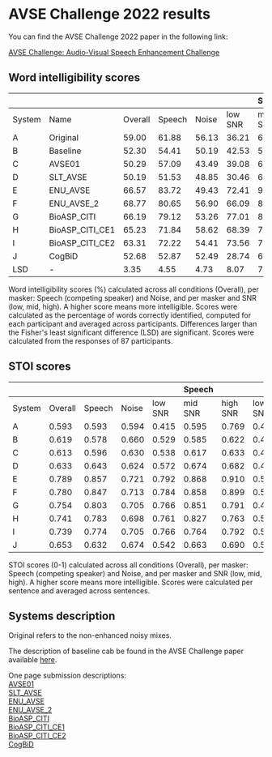 # AVSE Challenge 2022 results

You can find the AVSE Challenge 2022 paper in the following link:

[AVSE Challenge: Audio-Visual Speech Enhancement Challenge](https://www.research.ed.ac.uk/en/publications/avse-challenge-audio-visual-speech-enhancement-challenge)

## Word intelligibility scores

|          |                 |          |          |          |            | **Speech** |          |          | **Noise** |          |
|----------|-----------------|----------|----------|----------|------------|------------|----------|----------|-----------|----------|
| System   | Name            | Overall  | Speech   | Noise    | low SNR    | mid SNR    | high SNR | low SNR  | mid SNR   | high SNR |
| A        | Original        | 59.00    | 61.88    | 56.13    | 36.21      | 66.67      | 82.76    | 33.33    | 56.90     | 78.16    |
| B        | Baseline        | 52.30    | 54.41    | 50.19    | 42.53      | 58.62      | 62.07    | 29.31    | 51.15     | 70.11    |
| C        | AVSE01          | 50.29    | 57.09    | 43.49    | 39.08      | 65.52      | 66.67    | 22.41    | 44.25     | 63.79    |
| D        | SLT_AVSE        | 50.19    | 51.53    | 48.85    | 30.46      | 63.79      | 60.34    | 21.84    | 44.83     | 79.89    |
| E        | ENU_AVSE        | 66.57    | 83.72    | 49.43    | 72.41      | 90.80      | 87.93    | 24.71    | 52.87     | 70.69    |
| F        | ENU_AVSE_2      | 68.77    | 80.65    | 56.90    | 66.09      | 83.91      | 91.95    | 35.06    | 58.62     | 77.01    |
| G        | BioASP_CITI     | 66.19    | 79.12    | 53.26    | 77.01      | 86.78      | 73.56    | 27.01    | 52.87     | 79.89    |
| H        | BioASP_CITI_CE1 | 65.23    | 71.84    | 58.62    | 68.39      | 78.16      | 68.97    | 35.63    | 63.22     | 77.01    |
| I        | BioASP_CITI_CE2 | 63.31    | 72.22    | 54.41    | 73.56      | 70.69      | 72.41    | 29.89    | 60.92     | 72.41    |
| J        | CogBiD          | 52.68    | 52.87    | 52.49    | 28.74      | 65.52      | 64.37    | 27.01    | 56.9      | 73.56    |
| LSD      | -               | 3.35     | 4.55     | 4.73     | 8.07       | 7.35       | 7.43     | 8.02     | 7.77      | 7.39     |


Word intelligibility scores (\%) calculated across all conditions (Overall), per masker: Speech (competing speaker) and Noise, and per masker and SNR (low, mid, high). A higher score means more intelligible. Scores were calculated as the percentage of words correctly identified, computed for each participant and averaged across participants. Differences larger than the Fisher's least significant difference (LSD) are significant. Scores were calculated from the responses of 87 participants.


## STOI scores

|        |         |        |       |         |  Speech |          |         | Noise   |          |
|--------|---------|--------|-------|---------|---------|----------|---------|---------|----------|
| System | Overall | Speech | Noise | low SNR | mid SNR | high SNR | low SNR | mid SNR | high SNR |
| A      | 0.593   | 0.593  | 0.594 | 0.415   | 0.595   | 0.769    | 0.420   | 0.597   | 0.764    |
| B      | 0.619   | 0.578  | 0.660 | 0.529   | 0.585   | 0.622    | 0.479   | 0.687   | 0.813    |
| C      | 0.613   | 0.596  | 0.630 | 0.538   | 0.617   | 0.633    | 0.438   | 0.654   | 0.799    |
| D      | 0.633   | 0.643  | 0.624 | 0.572   | 0.674   | 0.682    | 0.446   | 0.647   | 0.779    |
| E      | 0.789   | 0.857  | 0.721 | 0.792   | 0.868   | 0.910    | 0.527   | 0.764   | 0.874    |
| F      | 0.780   | 0.847  | 0.713 | 0.784   | 0.858   | 0.899    | 0.523   | 0.754   | 0.860    |
| G      | 0.754   | 0.803  | 0.705 | 0.766   | 0.851   | 0.791    | 0.495   | 0.759   | 0.862    |
| H      | 0.741   | 0.783  | 0.698 | 0.761   | 0.827   | 0.763    | 0.524   | 0.736   | 0.834    |
| I      | 0.739   | 0.774  | 0.705 | 0.766   | 0.764   | 0.792    | 0.535   | 0.747   | 0.833    |
| J      | 0.653   | 0.632  | 0.674 | 0.542   | 0.663   | 0.690    | 0.501   | 0.708   | 0.813    |

STOI scores (0-1) calculated across all conditions (Overall), per masker: Speech (competing speaker) and Noise, and per masker and SNR (low, mid, high). A higher score means more intelligible. Scores were calculated per sentence and averaged across sentences.

## Systems description

Original refers to the non-enhanced noisy mixes.

The description of baseline cab be found in the AVSE Challenge paper available [here](https://www.research.ed.ac.uk/en/publications/avse-challenge-audio-visual-speech-enhancement-challenge).

One page submission descriptions:  
[AVSE01](https://challenge.cogmhear.org/submissions/2022/AVSE01.pdf)  
[SLT_AVSE](https://challenge.cogmhear.org/submissions/2022/SLT_AVSE.pdf)  
[ENU_AVSE](https://challenge.cogmhear.org/submissions/2022/ENU_AVSE.pdf)  
[ENU_AVSE_2](https://challenge.cogmhear.org/submissions/2022/ENU_AVSE_2.pdf)  
[BioASP_CITI](https://challenge.cogmhear.org/submissions/2022/BioASP_CITI.pdf)  
[BioASP_CITI_CE1](https://challenge.cogmhear.org/submissions/2022/BioASP_CITI_CE1.pdf)  
[BioASP_CITI_CE2](https://challenge.cogmhear.org/submissions/2022/BioASP_CITI_CE2.pdf)  
[CogBiD](https://challenge.cogmhear.org/submissions/2022/CogBiD.pdf)  



